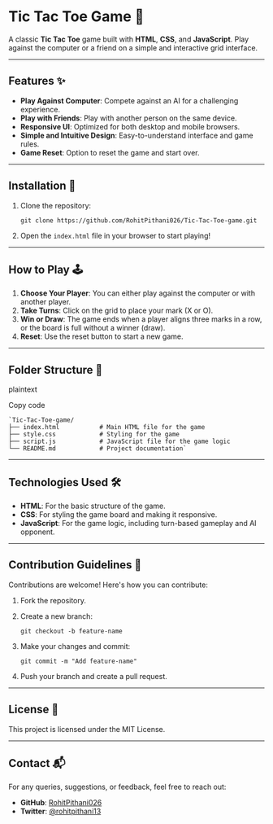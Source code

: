 
# Tic Tac Toe Game 🧩

A classic **Tic Tac Toe** game built with **HTML**, **CSS**, and **JavaScript**. Play against the computer or a friend on a simple and interactive grid interface.

----------

## Features ✨

-   **Play Against Computer**: Compete against an AI for a challenging experience.
-   **Play with Friends**: Play with another person on the same device.
-   **Responsive UI**: Optimized for both desktop and mobile browsers.
-   **Simple and Intuitive Design**: Easy-to-understand interface and game rules.
-   **Game Reset**: Option to reset the game and start over.

----------

## Installation 🚀

1.  Clone the repository:

    `git clone https://github.com/RohitPithani026/Tic-Tac-Toe-game.git` 
    
2.  Open the `index.html` file in your browser to start playing!
    

----------

## How to Play 🕹️

1.  **Choose Your Player**: You can either play against the computer or with another player.
2.  **Take Turns**: Click on the grid to place your mark (X or O).
3.  **Win or Draw**: The game ends when a player aligns three marks in a row, or the board is full without a winner (draw).
4.  **Reset**: Use the reset button to start a new game.

----------

## Folder Structure 📂

plaintext

Copy code
```
`Tic-Tac-Toe-game/
├── index.html           # Main HTML file for the game
├── style.css            # Styling for the game
├── script.js            # JavaScript file for the game logic
└── README.md            # Project documentation` 
```
----------

## Technologies Used 🛠️

-   **HTML**: For the basic structure of the game.
-   **CSS**: For styling the game board and making it responsive.
-   **JavaScript**: For the game logic, including turn-based gameplay and AI opponent.

----------

## Contribution Guidelines 🤝

Contributions are welcome! Here's how you can contribute:

1.  Fork the repository.
2.  Create a new branch:
 
    `git checkout -b feature-name` 
    
3.  Make your changes and commit:

    `git commit -m "Add feature-name"` 
    
4.  Push your branch and create a pull request.

----------

## License 📜

This project is licensed under the MIT License.

----------

## Contact 📬

For any queries, suggestions, or feedback, feel free to reach out:

-   **GitHub**: [RohitPithani026](https://github.com/RohitPithani026)
-   **Twitter**: [@rohitpithani13](https://x.com/rohitpithani13)
